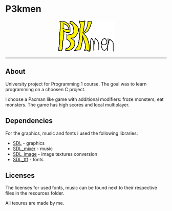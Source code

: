 # P3kmen

<p align="center"><img height=100 src="doc/logo.png?raw=true"/></p>

---
## About

University project for Programming 1 course. The goal was to learn programming on a choosen C project.

I choose a Pacman like game with additional modifiers: froze monsters, eat monsters. The game has high scores and local multiplayer.

## Dependencies
For the graphics, music and fonts i used the following libraries:

- [SDL](https://www.libsdl.org/index.php) - graphics
- [SDL_mixer](https://www.libsdl.org/projects/SDL_mixer/) - music
- [SDL_image](https://www.libsdl.org/projects/SDL_image/) - image textures conversion
- [SDL_ttf](https://www.libsdl.org/projects/SDL_ttf/) - fonts

## Licenses
The licenses for used fonts, music can be found next to their respective files in the resources folder.

All texures are made by me.